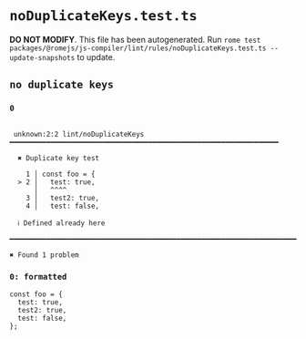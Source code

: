 # `noDuplicateKeys.test.ts`

**DO NOT MODIFY**. This file has been autogenerated. Run `rome test packages/@romejs/js-compiler/lint/rules/noDuplicateKeys.test.ts --update-snapshots` to update.

## `no duplicate keys`

### `0`

```

 unknown:2:2 lint/noDuplicateKeys ━━━━━━━━━━━━━━━━━━━━━━━━━━━━━━━━━━━━━━━━━━━━━━━━━━━━━━━━━━━━━━━━━━

  ✖ Duplicate key test

    1 │ const foo = {
  > 2 │   test: true,
      │   ^^^^
    3 │   test2: true,
    4 │   test: false,

  ℹ Defined already here

━━━━━━━━━━━━━━━━━━━━━━━━━━━━━━━━━━━━━━━━━━━━━━━━━━━━━━━━━━━━━━━━━━━━━━━━━━━━━━━━━━━━━━━━━━━━━━━━━━━━

✖ Found 1 problem

```

### `0: formatted`

```
const foo = {
  test: true,
  test2: true,
  test: false,
};

```
